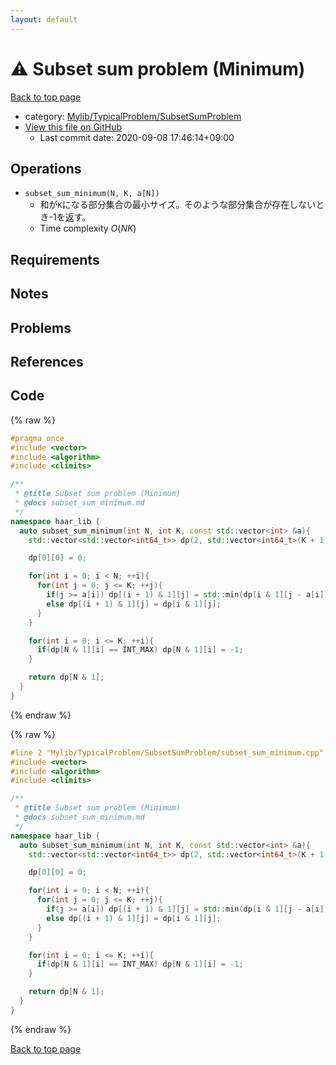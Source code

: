 ```yaml
---
layout: default
---
```


<!-- mathjax config similar to math.stackexchange -->
<script type="text/javascript" async
  src="https://cdnjs.cloudflare.com/ajax/libs/mathjax/2.7.5/MathJax.js?config=TeX-MML-AM_CHTML">
</script>
<script type="text/x-mathjax-config">
  MathJax.Hub.Config({
    TeX: { equationNumbers: { autoNumber: "AMS" }},
    tex2jax: {
      inlineMath: [ ['$','$'] ],
      processEscapes: true
    },
    "HTML-CSS": { matchFontHeight: false },
    displayAlign: "left",
    displayIndent: "2em"
  });
</script>

<script type="text/javascript" src="https://cdnjs.cloudflare.com/ajax/libs/jquery/3.4.1/jquery.min.js"></script>
<script src="https://cdn.jsdelivr.net/npm/jquery-balloon-js@1.1.2/jquery.balloon.min.js" integrity="sha256-ZEYs9VrgAeNuPvs15E39OsyOJaIkXEEt10fzxJ20+2I=" crossorigin="anonymous"></script>
<script type="text/javascript" src="../../../../assets/js/copy-button.js"></script>
<link rel="stylesheet" href="../../../../assets/css/copy-button.css" />


# :warning: Subset sum problem (Minimum)

<a href="../../../../index.html">Back to top page</a>

* category: <a href="../../../../index.html#2e380218d9fd214c2f91a8ade734af1c">Mylib/TypicalProblem/SubsetSumProblem</a>
* <a href="{{ site.github.repository_url }}/blob/master/Mylib/TypicalProblem/SubsetSumProblem/subset_sum_minimum.cpp">View this file on GitHub</a>
    - Last commit date: 2020-09-08 17:46:14+09:00




## Operations

- `subset_sum_minimum(N, K, a[N])`
	-  和が`K`になる部分集合の最小サイズ。そのような部分集合が存在しないとき-1を返す。
	- Time complexity $O(NK)$

## Requirements

## Notes

## Problems

## References



## Code

<a id="unbundled"></a>
{% raw %}
```cpp
#pragma once
#include <vector>
#include <algorithm>
#include <climits>

/**
 * @title Subset sum problem (Minimum)
 * @docs subset_sum_minimum.md
 */
namespace haar_lib {
  auto subset_sum_minimum(int N, int K, const std::vector<int> &a){
    std::vector<std::vector<int64_t>> dp(2, std::vector<int64_t>(K + 1, INT_MAX));

    dp[0][0] = 0;

    for(int i = 0; i < N; ++i){
      for(int j = 0; j <= K; ++j){
        if(j >= a[i]) dp[(i + 1) & 1][j] = std::min(dp[i & 1][j - a[i]] + 1, dp[i & 1][j]);
        else dp[(i + 1) & 1][j] = dp[i & 1][j];
      }
    }

    for(int i = 0; i <= K; ++i){
      if(dp[N & 1][i] == INT_MAX) dp[N & 1][i] = -1;
    }

    return dp[N & 1];
  }
}

```
{% endraw %}

<a id="bundled"></a>
{% raw %}
```cpp
#line 2 "Mylib/TypicalProblem/SubsetSumProblem/subset_sum_minimum.cpp"
#include <vector>
#include <algorithm>
#include <climits>

/**
 * @title Subset sum problem (Minimum)
 * @docs subset_sum_minimum.md
 */
namespace haar_lib {
  auto subset_sum_minimum(int N, int K, const std::vector<int> &a){
    std::vector<std::vector<int64_t>> dp(2, std::vector<int64_t>(K + 1, INT_MAX));

    dp[0][0] = 0;

    for(int i = 0; i < N; ++i){
      for(int j = 0; j <= K; ++j){
        if(j >= a[i]) dp[(i + 1) & 1][j] = std::min(dp[i & 1][j - a[i]] + 1, dp[i & 1][j]);
        else dp[(i + 1) & 1][j] = dp[i & 1][j];
      }
    }

    for(int i = 0; i <= K; ++i){
      if(dp[N & 1][i] == INT_MAX) dp[N & 1][i] = -1;
    }

    return dp[N & 1];
  }
}

```
{% endraw %}

<a href="../../../../index.html">Back to top page</a>

